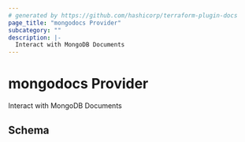 ```yaml
---
# generated by https://github.com/hashicorp/terraform-plugin-docs
page_title: "mongodocs Provider"
subcategory: ""
description: |-
  Interact with MongoDB Documents
---
```


# mongodocs Provider

Interact with MongoDB Documents



<!-- schema generated by tfplugindocs -->
## Schema
